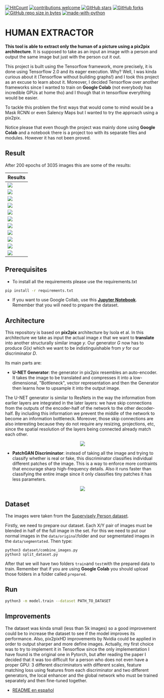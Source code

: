 [![HitCount](http://hits.dwyl.io/adriacabeza/Unnamed.svg)](http://hits.dwyl.io/adriacabeza/Unnamed)
[![contributions welcome](https://img.shields.io/badge/contributions-welcome-brightgreen.svg?style=flat)](https://github.com/adriacabeza/Unnamed)
[![GitHub stars](https://img.shields.io/github/stars/adriacabeza/Unnamed.svg)](https://GitHub.com/adriacabeza/Unnamed/stargazers/)
[![GitHub forks](https://img.shields.io/github/forks/adriacabeza/Unnamed.svg)](https://GitHub.com/adriacabeza/Unnamed/network/)
[![GitHub repo size in bytes](https://img.shields.io/github/repo-size/adriacabeza/Unnamed.svg)](https://github.com/adriacabeza/Unnamed)
[![made-with-python](https://img.shields.io/badge/Made%20with-Python-1f425f.svg)](https://www.python.org/)


# HUMAN EXTRACTOR

**This tool is able to extract only the human of a picture using a pix2pix architecture**. It is supposed to take as an input an image with a person and output the same image but just with the person cut it out. 

This project is built using the Tensorflow framework, more precisely, it is done using Tensorflow 2.0 and its eager execution. Why? Well, I was kinda curious about it (Tensorflow without building graphs!) and I took this project as an excuse to learn about it. Moreover, I decided Tensorflow over another frameworks since I wanted to train on **Google Colab** (not everybody has incredible GPUs at home tho) and I though that in tensorflow everything would be easier. 

To tackle this problem the first ways that would come to mind would be a Mask RCNN or even Salency Maps but I wanted to try the approach using a pix2pix. 

Notice please that even though the project was mainly done using **Google Colab** and a notebook there is a project too with its separate files and modules. However it has not been proved.


## Result

After 200 epochs of 3035 images this are some of the results: 

| Results |
|--------|
|   ![](docs/output.png)   |
|   ![](docs/output_1.png)    |
|   ![](docs/output_2.png)    |
|   ![](docs/output_3.png)    |
|   ![](docs/output_5.png)    |
|   ![](docs/output_6.png)    |
|   ![](docs/output_4.png)    |
|   ![](docs/output_7.png)    |
|   ![](docs/output_8.png)    |
|   ![](docs/output_9.png)    |
|   ![](docs/output_10.png)    |


## Prerequisites
- To install all the requirements please use the requirements.txt
```bash
pip install -r requirements.txt
```
- If you want to use Google Collab, use this **[Jupyter Notebook](Human_extractor.ipynb)**. Remember that you will need to prepare the dataset.

## Architecture
This repository is based on **pix2pix** architecture by Isola et al. In this architecture we take as input the actual image *x* that we want to **translate** into another structurally similar image *y*. Our generator *G* now has to produce *G(x)* which we want to be indistinguishable from *y* for our discriminator *D*.

Its main parts are:
- **U-NET Generator**: the generator in pix2pix resembles an auto-encoder. It takes the image to be translated and compresses it into a low-dimensional, "Bottleneck", vector representation and then the Generator then learns how to upsample it into the output image.

The U-NET generator is similar to ResNets in the way the information from earlier layers are integrated in the later layers: we have skip connections from the outputs of the encoder-half of the network to the other decoder-half. By including this information we prevent the middle of the network to become an information bottleneck. Moreover, those skip connections are also interesting because they do not require any resizing, projections, etc, since the spatial resolution of the layers being connected already match each other.
 <p align="center">
  <img src="docs/U-net.png">
</p>

 - **PatchGAN Discriminator**: instead of taking all the image and trying to classify whether is real or fake, this discriminator classifies individual different patches of the image. This is a way to enforce more contraints that encourage sharp high-frequency details. Also it runs faster than classifying the entire image since it only classifies tiny patches it has less parameters.
 <p align="center">
  <img src="docs/patch_gan.png">
</p>


## Dataset
The images were taken from the [Supervisely Person dataset](https://hackernoon.com/releasing-supervisely-person-dataset-for-teaching-machines-to-segment-humans-1f1fc1f28469).

Firstly, we need to prepare our dataset. Each X/Y pair of images must be blended in half of the full image in the set. For this we need to put our normal images in the ```data/original```folder and our segmentated images in the ```data/segmentated```. Then type:

```
python3 dataset/combine_images.py  
python3 split_dataset.py
```

After that we will have two folders ```train```and ```test```with the prepared data to train. Remember that if you are using **Google Colab** you should upload those folders in a folder called ```prepared```. 

## Run

```bash
python3 -m model.train --dataset PATH_TO_DATASET
```

## Improvements

The dataset was kinda small (less than 5k images) so a good improvement could be to increase the dataset to see if the model improves its performance. Also, pix2pixHD improvements by Nvidia could be applied in order to output sharper and more define images. Actually, my first choice was to try to implement it in Tensorflow since the only implementation I have found is the original one in Pytorch, but after reading the paper I decided that it was too difficult for a person who does not even have a proper GPU: 3 different discriminators with different scales, feature matching loss using features from each discriminator and two different generators, the local enhancer and the global network who must be trained separately and then fine-tuned together.

- [README en español](README-es.md)
